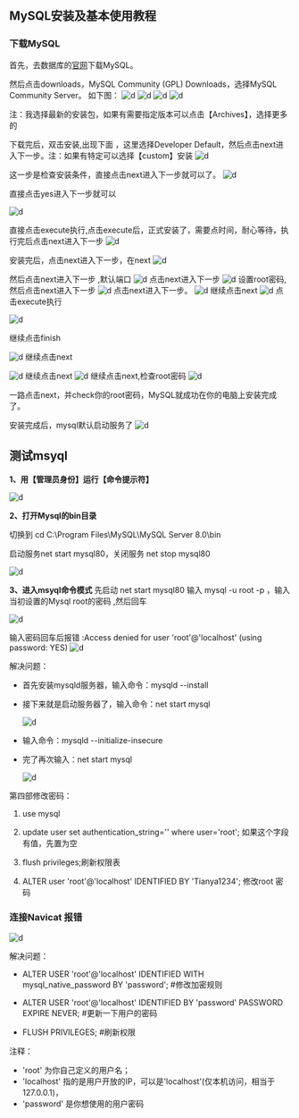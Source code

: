 ## MySQL安装及基本使用教程

### 下载MySQL

首先，去数据库的[官网](http://www.mysql.com)下载MySQL。

然后点击downloads，MySQL Community (GPL) Downloads，选择MySQL Community Server。
如下图：
![d](./assets/download_2.png)
![d](./assets/download_3.png)
![d](./assets/download_4.png)
![d](./assets/download_5.png)

注：我选择最新的安装包，如果有需要指定版本可以点击【Archives】，选择更多的

下载完后，双击安装,出现下面
，这里选择Developer Default，然后点击next进入下一步。注：如果有特定可以选择【custom】安装
![d](./assets/install_1.png)

这一步是检查安装条件，直接点击next进入下一步就可以了。
![d](./assets/install_2.png)

直接点击yes进入下一步就可以

![d](./assets/install_3.png)

直接点击execute执行,点击execute后，正式安装了，需要点时间，耐心等待，执行完后点击next进入下一步
![d](./assets/install_4.png)

安装完后，点击next进入下一步，在next
![d](./assets/install_5.png)

然后点击next进入下一步 ,默认端口
![d](./assets/install_6.png)
点击next进入下一步 
![d](./assets/install_7.png)
设置root密码,然后点击next进入下一步
![d](./assets/install_8.png)
点击next进入下一步。
![d](./assets/install_9.png)
继续点击next
![d](./assets/install_10.png)
点击execute执行

![d](./assets/install_11.png)

继续点击finish

![d](./assets/install_12.png)
继续点击next

![d](./assets/install_13.png)
继续点击next
![d](./assets/install_14.png)
继续点击next,检查root密码
![d](./assets/install_15.png)

一路点击next，并check你的root密码，MySQL就成功在你的电脑上安装完成了。

安装完成后，mysql默认启动服务了
![d](./assets/install_19.png)



## 测试msyql

**1、用【管理员身份】运行【命令提示符】**

![d](./assets/install_20.png)

**2、打开Mysql的bin目录**

切换到 cd C:\Program Files\MySQL\MySQL Server 8.0\bin

启动服务net start mysql80，关闭服务 net stop mysql80

![d](./assets/install_21.png)

**3、进入msyql命令模式**
先启动 net start mysql80
输入 mysql -u root -p  ，输入当初设置的Mysql root的密码 ,然后回车

![d](./assets/install_23.png)

输入密码回车后报错 :Access denied for user 'root'@'localhost' (using password: YES)
![d](./assets/install_24.png)

解决问题：

- 首先安装mysqld服务器，输入命令：mysqld --install

- 接下来就是启动服务器了，输入命令：net start mysql

  ![d](./assets/install_25.png)

- 输入命令：mysqld --initialize-insecure

- 完了再次输入：net start mysql

  ![d](./assets/install_26.png)



第四部修改密码：

   1.  use mysql 

   2. update user set authentication_string='' where user='root'; 如果这个字段有值，先置为空

   3. flush privileges;刷新权限表

   4. ALTER user 'root'@'localhost' IDENTIFIED BY 'Tianya1234'; 修改root 密码

   ### 连接Navicat 报错

  ![d](./assets/install_27.png)

  解决问题：
  - ALTER USER 'root'@'localhost' IDENTIFIED WITH mysql_native_password BY 'password'; #修改加密规则 

  - ALTER USER 'root'@'localhost' IDENTIFIED BY 'password' PASSWORD EXPIRE NEVER; #更新一下用户的密码 
  - FLUSH PRIVILEGES; #刷新权限 

  注释：
  - 'root'   为你自己定义的用户名；
  - 'localhost' 指的是用户开放的IP，可以是'localhost'(仅本机访问，相当于127.0.0.1)，
  - 'password' 是你想使用的用户密码